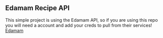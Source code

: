 ## Edamam Recipe API
This simple project is using the Edamam API, so if you are using this repo you will need a account and add your creds to pull from their services! [Edamam](https://www.edamam.com/)
